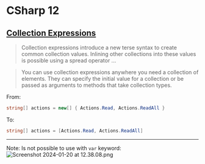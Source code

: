 # CSharp 12

## [Collection Expressions](https://learn.microsoft.com/en-us/dotnet/csharp/whats-new/csharp-12#collection-expressions)

>Collection expressions introduce a new terse syntax to create common collection values. Inlining other collections into these values is possible using a spread operator ...

>You can use collection expressions anywhere you need a collection of elements. They can specify the initial value for a collection or be passed as arguments to methods that take collection types.

From:
```csharp
string[] actions = new[] { Actions.Read, Actions.ReadAll }
```
To:
```csharp
string[] actions = [Actions.Read, Actions.ReadAll]
```
---

Note: Is not possible to use with `var` keyword:
![Screenshot 2024-01-20 at 12.38.08.png](..%2F..%2F..%2FScreenshot%202024-01-20%20at%2012.38.08.png)